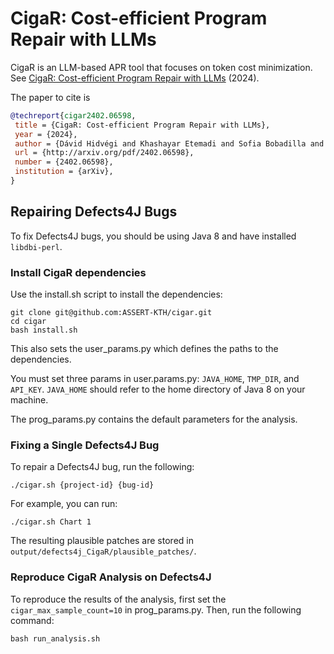 # CigaR: Cost-efficient Program Repair with LLMs

CigaR is an LLM-based APR tool that focuses on token cost minimization. See [CigaR: Cost-efficient Program Repair with LLMs](http://arxiv.org/pdf/2402.06598) (2024).

The paper to cite is 

```bibtex
@techreport{cigar2402.06598,
 title = {CigaR: Cost-efficient Program Repair with LLMs},
 year = {2024},
 author = {Dávid Hidvégi and Khashayar Etemadi and Sofia Bobadilla and Martin Monperrus},
 url = {http://arxiv.org/pdf/2402.06598},
 number = {2402.06598},
 institution = {arXiv},
}
```

## Repairing Defects4J Bugs

To fix Defects4J bugs, you should be using Java 8 and have installed `libdbi-perl`.

### Install CigaR dependencies

Use the install.sh script to install the dependencies:
```
git clone git@github.com:ASSERT-KTH/cigar.git
cd cigar
bash install.sh
```

This also sets the user_params.py which defines the paths to the dependencies.

You must set three params in user.params.py: `JAVA_HOME`, `TMP_DIR`, and `API_KEY`. `JAVA_HOME` should refer to the home directory of Java 8 on your machine.

The prog_params.py contains the default parameters for the analysis.

### Fixing a Single Defects4J Bug

To repair a Defects4J bug, run the following:
```
./cigar.sh {project-id} {bug-id}
```
For example, you can run:
```
./cigar.sh Chart 1
```

The resulting plausible patches are stored in `output/defects4j_CigaR/plausible_patches/`.

### Reproduce CigaR Analysis on Defects4J

To reproduce the results of the analysis, first set the `cigar_max_sample_count=10` in prog_params.py. Then, run the following command:

```
bash run_analysis.sh
```
